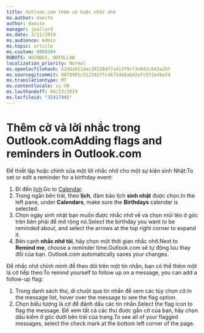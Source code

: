 ```yaml
---
title: Outlook.com thêm cờ hoặc nhắc nhở
ms.author: daeite
author: daeite
manager: joallard
ms.date: 3/21/2019
ms.audience: Admin
ms.topic: article
ms.custom: 9000304
ROBOTS: NOINDEX, NOFOLLOW
localization_priority: Normal
ms.openlocfilehash: 62dda911dac38220df7a413f9cf3e042c643a2bf
ms.sourcegitcommit: 9d78905c512192ffc4675468abd2efc5f2e4baf4
ms.translationtype: MT
ms.contentlocale: vi-VN
ms.lasthandoff: 04/23/2019
ms.locfileid: "32417945"
---
```

# <a name="adding-flags-and-reminders-in-outlookcom"></a><span data-ttu-id="33c9a-102">Thêm cờ và lời nhắc trong Outlook.com</span><span class="sxs-lookup"><span data-stu-id="33c9a-102">Adding flags and reminders in Outlook.com</span></span>

<span data-ttu-id="33c9a-103">Để thiết lập hoặc chỉnh sửa một lời nhắc nhở cho một sự kiện sinh Nhật:</span><span class="sxs-lookup"><span data-stu-id="33c9a-103">To set or edit a reminder for a birthday event:</span></span>

1. <span data-ttu-id="33c9a-104">Đi đến [lịch](https://outlook.live.com/calendar/).</span><span class="sxs-lookup"><span data-stu-id="33c9a-104">Go to [Calendar](https://outlook.live.com/calendar/).</span></span>
1. <span data-ttu-id="33c9a-105">Trong ngăn bên trái, theo **lịch**, đảm bảo lịch **sinh nhật** được chọn.</span><span class="sxs-lookup"><span data-stu-id="33c9a-105">In the left pane, under **Calendars**, make sure the **Birthdays** calendar is selected.</span></span>
1. <span data-ttu-id="33c9a-106">Chọn ngày sinh nhật bạn muốn được nhắc nhở về và chọn mũi tên ở góc trên bên phải để mở rộng nó.</span><span class="sxs-lookup"><span data-stu-id="33c9a-106">Select the birthday you want to be reminded about, and select the arrows at the top right corner to expand it.</span></span>
1. <span data-ttu-id="33c9a-107">Bên cạnh **nhắc nhở tôi**, hãy chọn một thời gian nhắc nhở.</span><span class="sxs-lookup"><span data-stu-id="33c9a-107">Next to **Remind me**, choose a reminder time.</span></span><span data-ttu-id="33c9a-108">Outlook.com sẽ tự động lưu thay đổi của bạn.</span><span class="sxs-lookup"><span data-stu-id="33c9a-108"> Outlook.com automatically saves your changes.</span></span>

<span data-ttu-id="33c9a-109">Để nhắc nhở chính mình để theo dõi trên một tin nhắn, bạn có thể thêm một lá cờ tiếp theo:</span><span class="sxs-lookup"><span data-stu-id="33c9a-109">To remind yourself to follow up on a message, you can add a follow-up flag:</span></span>

1. <span data-ttu-id="33c9a-110">Trong danh sách thư, di chuột qua tin nhắn để xem các tùy chọn cờ.</span><span class="sxs-lookup"><span data-stu-id="33c9a-110">In the message list, hover over the message to see the flag option.</span></span>
1. <span data-ttu-id="33c9a-111">Chọn biểu tượng lá cờ để đánh dấu các tin nhắn.</span><span class="sxs-lookup"><span data-stu-id="33c9a-111">Select the flag icon to flag the message.</span></span> <span data-ttu-id="33c9a-112">Để xem tất cả các thư được gắn cờ của bạn, hãy chọn dấu kiểm ở góc dưới bên trái của trang.</span><span class="sxs-lookup"><span data-stu-id="33c9a-112">To see all of your flagged messages, select the check mark at the bottom left corner of the page.</span></span>
